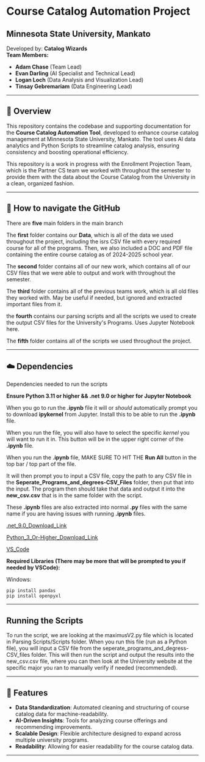 # Course Catalog Automation Project

## Minnesota State University, Mankato

Developed by: **Catalog Wizards**  
**Team Members:**  
- **Adam Chase** (Team Lead)  
- **Evan Darling** (AI Specialist and Technical Lead)  
- **Logan Loch** (Data Analysis and Visualization Lead)  
- **Tinsay Gebremariam** (Data Engineering Lead)

---

## 📖 Overview

This repository contains the codebase and supporting documentation for the **Course Catalog Automation Tool**, developed to enhance course catalog management at Minnesota State University, Mankato. The tool uses AI data analytics and Python Scripts to streamline catalog analysis, ensuring consistency and boosting operational efficiency.

This repository is a work in progress with the Enrollment Projection Team, which is the Partner CS team we worked with throughout the semester to provide them with the data about the Course Catalog from the University in a clean, organized fashion.

---

## 🔎 How to navigate the GitHub

There are **five** main folders in the main branch

The **first** folder contains our **Data**, which is all of the data we used throughout the project, including the isrs CSV file with every required course for all of the programs.
Then, we also included a DOC and PDF file containing the entire course catalog as of 2024-2025 school year.

The **second** folder contains all of our new work, which contains all of our CSV files that we were able to output and work with throughout the semester. 

The **third** folder contains all of the previous teams work, which is all old files they worked with. May be useful if needed, but ignored and extracted important files from it.

the **fourth** contains our parsing scripts and all the scripts we used to create the output CSV files for the University's Programs. Uses Jupyter Notebook here. 

The **fifth** folder contains all of the scripts we used throughout the project.  

---

## ☁️ Dependencies 

Dependencies needed to run the scripts

**Ensure Python 3.11 or higher && .net 9.0 or higher for Jupyter Notebook**

When you go to run the **.ipynb** file it will or _should_ automatically prompt you to download **ipykernel** from Jupyter. Install this to be able to run the **.ipynb** file.

When you run the file, you will also have to select the specific _kernel_ you will want to run it in. This button will be in the upper right corner of the **.ipynb** file. 

When you run the **.ipynb** file, MAKE SURE TO HIT THE **Run All** button in the top bar / top part of the file.

It will then prompt you to input a CSV file, copy the path to any CSV file in the **Seperate_Programs_and_degrees-CSV_Files** folder, then put that into the input. The program then should take that data and output it into the **new_csv.csv** that is in the same folder with the script. 

These **.ipynb** files are also extracted into normal **.py** files with the same name if you are having issues with running **.ipynb** files.

[.net_9.0_Download_Link](https://dotnet.microsoft.com/en-us/download/dotnet/9.0)

[Python_3_Or-Higher_Download_Link](https://www.python.org/downloads/)

[VS_Code](https://code.visualstudio.com/)

**Required Libraries (There may be more that will be prompted to you if needed by VSCode):**

Windows:
```
pip install pandas
pip install openpyxl
```

---
## Running the Scripts

To run the script, we are looking at the maximusV2.py file which is located in Parsing Scripts/Scripts folder. When you run this file (run as a Python file), you will input a CSV file from the seperate_programs_and_degress-CSV_files folder. This will then run the script and output the results into the new_csv.csv file, where you can then look at the University website at the specific major you ran to manually verify if needed (recommended). 

---

## 🚀 Features

- **Data Standardization**: Automated cleaning and structuring of course catalog data for machine-readability.
- **AI-Driven Insights**: Tools for analyzing course offerings and recommending improvements.
- **Scalable Design**: Flexible architecture designed to expand across multiple university programs.
- **Readability**: Allowing for easier readability for the course catalog data. 

---
